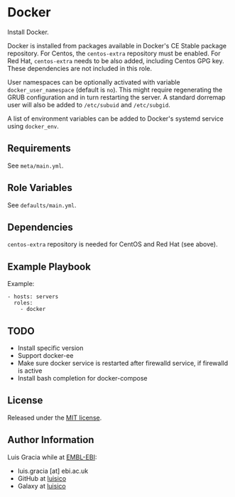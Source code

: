 Docker
======
Install Docker.

Docker is installed from packages available in Docker's CE Stable package repository. For Centos, the `centos-extra` repository must be enabled. For Red Hat, `centos-extra` needs to be also added, including Centos GPG key. These dependencies are not included in this role.

User namespaces can be optionally activated with variable `docker_user_namespace` (default is `no`). This might require regenerating the GRUB configuration and in turn restarting the server. A standard dorremap user will also be added to `/etc/subuid` and `/etc/subgid`.

A list of environment variables can be added to Docker's systemd service using `docker_env`.

Requirements
------------
See `meta/main.yml`.

Role Variables
--------------
See `defaults/main.yml`.

Dependencies
------------
`centos-extra` repository is needed for CentOS and Red Hat (see above).

Example Playbook
----------------
Example:
```
- hosts: servers
  roles:
    - docker
```

TODO
----
- Install specific version
- Support docker-ee
- Make sure docker service is restarted after firewalld service, if firewalld is active
- Install bash completion for docker-compose

License
-------
Released under the [MIT license](https://opensource.org/licenses/MIT).

Author Information
------------------
Luis Gracia while at [EMBL-EBI](http://www.ebi.ac.uk/):
- luis.gracia [at] ebi.ac.uk
- GitHub at [luisico](https://github.com/luisico)
- Galaxy at [luisico](https://galaxy.ansible.com/luisico)
